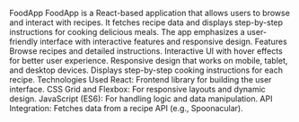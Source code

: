 FoodApp
FoodApp is a React-based application that allows users to browse and interact with recipes. It fetches recipe data and displays step-by-step instructions for cooking delicious meals. The app emphasizes a user-friendly interface with interactive features and responsive design.
Features
Browse recipes and detailed instructions.
Interactive UI with hover effects for better user experience.
Responsive design that works on mobile, tablet, and desktop devices.
Displays step-by-step cooking instructions for each recipe.
Technologies Used
React: Frontend library for building the user interface.
CSS Grid and Flexbox: For responsive layouts and dynamic design.
JavaScript (ES6): For handling logic and data manipulation.
API Integration: Fetches data from a recipe API (e.g., Spoonacular).
